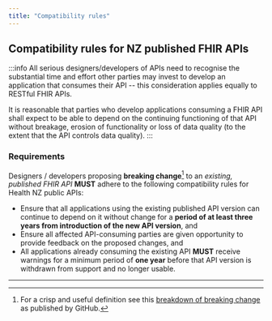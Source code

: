 ```yaml
---
title: "Compatibility rules"
---
```


## Compatibility rules for NZ published FHIR APIs



:::info
All serious designers/developers of APIs need to recognise the substantial time and effort other parties may invest to develop an application that consumes their API -- this consideration applies equally to RESTful FHIR APIs.

It is reasonable that parties who develop applications consuming a FHIR API shall expect to be able to depend on the continuing functioning of that API without breakage, erosion of functionality or loss of data quality (to the extent that the API controls data quality).
:::

### Requirements

Designers / developers proposing **breaking change**[^1] to an *existing, published FHIR API* **MUST** adhere to the following compatibility rules for Health NZ public APIs:

- Ensure that all applications using the existing published API version can continue to depend on it without change for a **period of at least three years from introduction of the new API version**, and  
- Ensure all affected API-consuming parties are given opportunity to provide feedback on the proposed changes, and  
- All applications already consuming the existing API **MUST** receive warnings for a minimum period of **one year** before that API version is withdrawn from support and no longer usable.  

---

[^1]: For a crisp and useful definition see this [breakdown of breaking change](https://docs.github.com/en/rest/overview/breaking-changes?apiVersion=2022-11-28#about-breaking-changes-in-the-rest-api) as published by GitHub.
